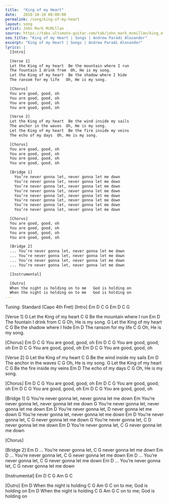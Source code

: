 ```yaml
---
title:  "King of my Heart"
date:   2010-10-10 00:00:00
permalink: /song/king-of-my-heart
layout: song
artist: John Mark McMillan
source: https://tabs.ultimate-guitar.com/tab/john_mark_mcmillan/king_of_my_heart_chords_1748669
seo_title: "King of my Heart | Songs | Andrew Paradi Alexander"
excerpt: "King of my Heart | Songs | Andrew Paradi Alexander"
lyrics: |
  [Intro]

  [Verse 1]
  Let the King of my heart  Be the mountain where I run
  The fountain I drink from  Oh, He is my song.
  Let the King of my heart  Be the shadow where I hide
  The ransom for my life   Oh, He is my song.

  [Chorus]
  You are good, good, oh
  You are good, good, oh
  You are good, good, oh
  You are good, good, oh

  [Verse 2]
  Let the King of my heart  Be the wind inside my sails
  The anchor in the waves  Oh, He is my song.
  Let the King of my heart  Be the fire inside my veins
  The echo of my days  Oh, He is my song.

  [Chorus]
  You are good, good, oh
  You are good, good, oh
  You are good, good, oh
  You are good, good, oh

  [Bridge 1]
    You’re never gonna let, never gonna let me down
    You’re never gonna let, never gonna let me down
    You’re never gonna let, never gonna let me down
    You’re never gonna let, never gonna let me down
    You’re never gonna let, never gonna let me down
    You’re never gonna let, never gonna let me down
    You’re never gonna let, never gonna let me down
    You’re never gonna let, never gonna let me down

  [Chorus]
  You are good, good, oh
  You are good, good, oh
  You are good, good, oh
  You are good, good, oh

  [Bridge 2]
  ... You’re never gonna let, never gonna let me down
  ... You’re never gonna let, never gonna let me down
  ... You’re never gonna let, never gonna let me down
  ... You’re never gonna let, never gonna let me down

  [Instrumental]

  [Outro]
  When the night is holding on to me   God is holding on
  When the night is holding on to me   God is holding on
---
```


Tuning: Standard (Capo 4th Fret)
[Intro]
Em   D   C    G
Em   D   C    G

[Verse 1]
         G
Let the King of my heart
         C               G
Be the mountain where I run
     Em               D
The fountain I drink from
        C      G
Oh, He is my song.
         G
Let the King of my heart
         C              G
Be the shadow where I hide
    Em             D
The ransom for my life
       C      G
Oh, He is my song.

[Chorus]
         Em    D    C   G
You are good, good, oh
         Em    D    C   G
You are good, good, oh
         Em    D    C   G
You are good, good, oh
         Em    D    C   G
You are good, good, oh

[Verse 2]
         G
Let the King of my heart
         C               G
 Be the wind inside my sails
     Em            D
The anchor in the waves
        C      G
 Oh, He is my song.
         G
Let the King of my heart
        C               G
 Be the fire inside my veins
     Em         D
The echo of my days
        C      G
 Oh, He is my song.

[Chorus]
         Em    D    C   G
You are good, good, oh
         Em    D    C   G
You are good, good, oh
         Em    D    C   G
You are good, good, oh
         Em    D    C   G
You are good, good, oh

[Bridge 1]
G
   You’re never gonna let,
   never gonna let me down
Em
   You’re never gonna let,
   never gonna let me down
G
   You’re never gonna let,
   never gonna let me down
Em                        D
   You’re never gonna let,
  D
   never gonna let me down
G
   You’re never gonna let,
   never gonna let me down
Em         D
   You’re never gonna let,
    C                  G
   never gonna let me down
G
   You’re never gonna let,
    C                  D
   never gonna let me down
Em         D
   You’re never gonna let,
      C                  G
   never gonna let me down

[Chorus]

[Bridge 2]
Em          D
... You’re never gonna let,
    C                   G
    never gonna let me down
Em          D
... You’re never gonna let,
      C                   G
    never gonna let me down
Em          D
... You’re never gonna let,
    C                   G
    never gonna let me down
Em          D
... You’re never gonna let,
    C                   G
    never gonna let me down

[Instrumental]
Em   D   C   G    Am  G   C

[Outro]
         Em        D
When the night is holding
C     G   Am      G      C
on to me; God is holding on
         Em        D
When the night is holding
C     G   Am      G      C
on to me; God is holding on
